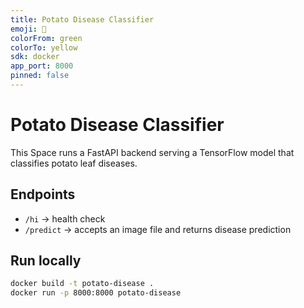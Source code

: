 ```yaml
---
title: Potato Disease Classifier
emoji: 🥔
colorFrom: green
colorTo: yellow
sdk: docker
app_port: 8000
pinned: false
---
```


# Potato Disease Classifier

This Space runs a FastAPI backend serving a TensorFlow model that classifies potato leaf diseases.

## Endpoints

- `/hi` → health check  
- `/predict` → accepts an image file and returns disease prediction

## Run locally

```bash
docker build -t potato-disease .
docker run -p 8000:8000 potato-disease
